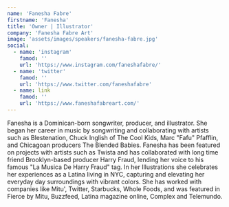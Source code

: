 ```yaml
---
name: 'Fanesha Fabre'
firstname: 'Fanesha'
title: 'Owner | Illustrator'
company: 'Fanesha Fabre Art'
image: 'assets/images/speakers/fanesha-fabre.jpg'
social:
  - name: 'instagram'
    famod: ''
    url: 'https://www.instagram.com/faneshafabre/'
  - name: 'twitter'
    famod: ''
    url: 'https://www.twitter.com/faneshafabre'
  - name: link
    famod: ''
    url: 'https://www.faneshafabreart.com/'
---
```


Fanesha is a Dominican-born songwriter, producer, and illustrator. She began her career in music by songwriting and collaborating with artists such as Blestenation, Chuck Inglish of The Cool Kids, Marc "Fafu" Pfafflin, and Chicagoan producers The Blended Babies. Fanesha has been featured on projects with artists such as Twista and has collaborated with long time friend Brooklyn-based producer Harry Fraud, lending her voice to his famous "La Musica De Harry Fraud" tag. In her Illustrations she celebrates her experiences as a Latina living in NYC, capturing and elevating her everyday day surroundings with vibrant colors. She has worked with companies like Mitu', Twitter, Starbucks, Whole Foods, and was featured in Fierce by Mitu, Buzzfeed, Latina magazine online, Complex and Telemundo.
